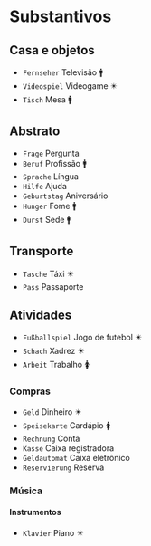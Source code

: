 # Substantivos

## Casa e objetos

-   `Fernseher` Televisão 🚹
-   `Videospiel` Videogame ✴️
-   `Tisch` Mesa 🚹

## Abstrato

-   `Frage` Pergunta
-   `Beruf` Profissão 🚹
-   `Sprache` Língua
-   `Hilfe` Ajuda
-   `Geburtstag` Aniversário
-   `Hunger` Fome 🚹
-   `Durst` Sede 🚹

## Transporte

-   `Tasche` Táxi ✴️
-   `Pass` Passaporte

## Atividades

-   `Fußballspiel` Jogo de futebol ✴️
-   `Schach` Xadrez ✴️
-   `Arbeit` Trabalho 🚺

### Compras

-   `Geld` Dinheiro ✴️
-   `Speisekarte` Cardápio 🚺
-   `Rechnung` Conta
-   `Kasse` Caixa registradora
-   `Geldautomat` Caixa eletrônico
-   `Reservierung` Reserva

### Música

#### Instrumentos

-   `Klavier` Piano ✴️
